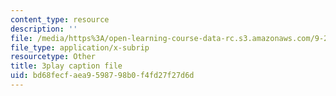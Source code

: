 ```yaml
---
content_type: resource
description: ''
file: /media/https%3A/open-learning-course-data-rc.s3.amazonaws.com/9-20-animal-behavior-fall-2013/bd68fecfaea9598798b0f4fd27f27d6d_472239.vtt
file_type: application/x-subrip
resourcetype: Other
title: 3play caption file
uid: bd68fecf-aea9-5987-98b0-f4fd27f27d6d
---
```

